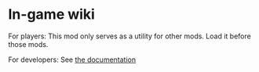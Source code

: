 # In-game wiki

For players:
This mod only serves as a utility for other mods. Load it before those mods.

For developers:
See [the documentation](https://github.com/Epicguru/InGameWiki/blob/master/NugetDoc.md)
